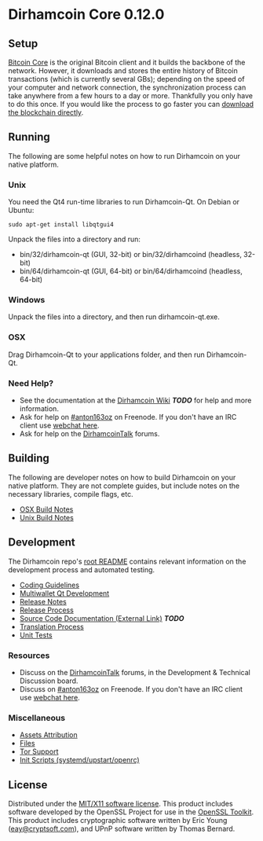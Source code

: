 Dirhamcoin Core 0.12.0
=====================

Setup
---------------------
[Bitcoin Core](http://bitcoin.org/en/download) is the original Bitcoin client and it builds the backbone of the network. However, it downloads and stores the entire history of Bitcoin transactions (which is currently several GBs); depending on the speed of your computer and network connection, the synchronization process can take anywhere from a few hours to a day or more. Thankfully you only have to do this once. If you would like the process to go faster you can [download the blockchain directly](bootstrap.md).

Running
---------------------
The following are some helpful notes on how to run Dirhamcoin on your native platform.

### Unix

You need the Qt4 run-time libraries to run Dirhamcoin-Qt. On Debian or Ubuntu:

	sudo apt-get install libqtgui4

Unpack the files into a directory and run:

- bin/32/dirhamcoin-qt (GUI, 32-bit) or bin/32/dirhamcoind (headless, 32-bit)
- bin/64/dirhamcoin-qt (GUI, 64-bit) or bin/64/dirhamcoind (headless, 64-bit)



### Windows

Unpack the files into a directory, and then run dirhamcoin-qt.exe.

### OSX

Drag Dirhamcoin-Qt to your applications folder, and then run Dirhamcoin-Qt.

### Need Help?

* See the documentation at the [Dirhamcoin Wiki](https://en.bitcoin.it/wiki/Main_Page) ***TODO***
for help and more information.
* Ask for help on [#anton163oz](http://webchat.freenode.net?channels=anton163oz) on Freenode. If you don't have an IRC client use [webchat here](http://webchat.freenode.net?channels=anton163oz).
* Ask for help on the [DirhamcoinTalk](https://dirhamcointalk.org/) forums.

Building
---------------------
The following are developer notes on how to build Dirhamcoin on your native platform. They are not complete guides, but include notes on the necessary libraries, compile flags, etc.

- [OSX Build Notes](build-osx.md)
- [Unix Build Notes](build-unix.md)

Development
---------------------
The Dirhamcoin repo's [root README](https://github.com/Anton163oz/Dirhamcoin/blob/master/README.md) contains relevant information on the development process and automated testing.

- [Coding Guidelines](coding.md)
- [Multiwallet Qt Development](multiwallet-qt.md)
- [Release Notes](release-notes.md)
- [Release Process](release-process.md)
- [Source Code Documentation (External Link)](https://dev.visucore.com/bitcoin/doxygen/) ***TODO***
- [Translation Process](translation_process.md)
- [Unit Tests](unit-tests.md)

### Resources
* Discuss on the [DirhamcoinTalk](https://dirhamcointalk.org/) forums, in the Development & Technical Discussion board.
* Discuss on [#anton163oz](http://webchat.freenode.net/?channels=anton163oz) on Freenode. If you don't have an IRC client use [webchat here](http://webchat.freenode.net/?channels=anton163oz).

### Miscellaneous
- [Assets Attribution](assets-attribution.md)
- [Files](files.md)
- [Tor Support](tor.md)
- [Init Scripts (systemd/upstart/openrc)](init.md)

License
---------------------
Distributed under the [MIT/X11 software license](http://www.opensource.org/licenses/mit-license.php).
This product includes software developed by the OpenSSL Project for use in the [OpenSSL Toolkit](https://www.openssl.org/). This product includes
cryptographic software written by Eric Young ([eay@cryptsoft.com](mailto:eay@cryptsoft.com)), and UPnP software written by Thomas Bernard.
